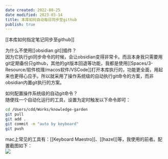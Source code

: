 ```yaml
---
date created: 2022-08-25
date modified: 2023-03-14
title: 本库如何自动每日同步至github
publish: true
---
```

[[本库如何指定笔记同步至github]]

为什么不使用[[obsidian git]]插件？  
因为它执行gti同步命令的时候，会让obsidian变得非常卡。而且本身我只需要用git定期备份只github，其他的git版本回退等功能，我都是使用[[Spaces/3-Resource/软件梳理/macos软件/VSCode]]打开本库执行的，功能更全面，用起来也更得心应手。所以就采用了操作系统级的自动执行git命令的方案，而非obsidian内置git执行的方案。

如何配置操作系统级的自动git命令？  
随便找一个自动化运行的工具，设置为定时触发以下命令即可：

```zsh
cd /Users/cdd/Works/knowledge-garden
git pull
git add .
git commit -m "auto by keyboard"
git push
```

mac上常见的工具有：[[Keyboard Maestro]]、[[hazel]]等，我使用的前者。配置截图如下：  
![](https://img2.oldwinter.top/202208250919001.png)
